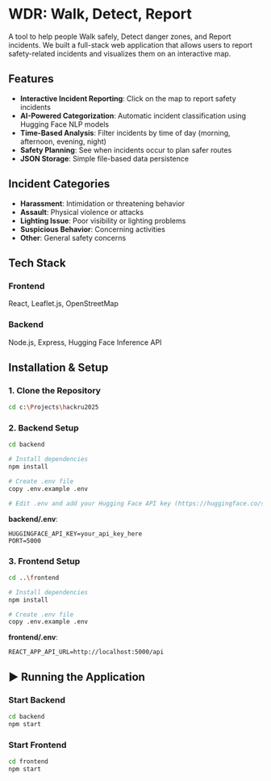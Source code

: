 # WDR: Walk, Detect, Report

A tool to help people Walk safely, Detect danger zones, and Report incidents. We built a full-stack web application that allows users to report safety-related incidents and visualizes them on an interactive map. 

## Features

- **Interactive Incident Reporting**: Click on the map to report safety incidents
- **AI-Powered Categorization**: Automatic incident classification using Hugging Face NLP models
- **Time-Based Analysis**: Filter incidents by time of day (morning, afternoon, evening, night)
- **Safety Planning**: See when incidents occur to plan safer routes
- **JSON Storage**: Simple file-based data persistence

## Incident Categories

- **Harassment**: Intimidation or threatening behavior
- **Assault**: Physical violence or attacks
- **Lighting Issue**: Poor visibility or lighting problems
- **Suspicious Behavior**: Concerning activities
- **Other**: General safety concerns

## Tech Stack

### Frontend
React, Leaflet.js, OpenStreetMap

### Backend
Node.js, Express, Hugging Face Inference API

## Installation & Setup

### 1. Clone the Repository

```bash
cd c:\Projects\hackru2025
```

### 2. Backend Setup

```bash
cd backend

# Install dependencies
npm install

# Create .env file
copy .env.example .env

# Edit .env and add your Hugging Face API key (https://huggingface.co/settings/tokens)
```

**backend/.env**:
```
HUGGINGFACE_API_KEY=your_api_key_here
PORT=5000
```

### 3. Frontend Setup

```bash
cd ..\frontend

# Install dependencies
npm install

# Create .env file
copy .env.example .env
```

**frontend/.env**:
```
REACT_APP_API_URL=http://localhost:5000/api
```

## ▶️ Running the Application

### Start Backend

```bash
cd backend
npm start
```

### Start Frontend 

```bash
cd frontend
npm start
```
